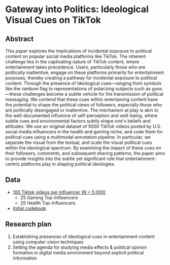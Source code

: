 # Gateway into Politics:  Ideological Visual Cues on TikTok

## Abstract
This paper explores the implications of incidental exposure to political content on popular social media platforms like TikTok. The inherent challenge lies in the captivating nature of TikTok content, where entertainment takes precedence. Users, particularly those who are politically inattentive, engage on these platforms primarily for entertainment purposes, thereby creating a pathway for incidental exposure to political content. Through the presence of ideological cues—ranging from symbols like the rainbow flag to representations of polarizing subjects such as guns—these challenges become a subtle vehicle for the transmission of political messaging. We contend that these cues within entertaining content have the potential to shape the political views of followers, especially those who are politically disengaged or inattentive. The mechanism at play is akin to the well-documented influence of self-perception and well-being, where subtle cues and environmental factors subtly shape one's beliefs and attitudes. We use an original dataset of 5000 TikTok videos posted by U.S. social media influencers in the health and gaming niche, and code them for political cues using a multimodal annotation pipeline. In particular, we separate the visual from the textual, and scale the visual political cues within the ideological spectrum.  By examining the impact of these cues on their followers, comments, and subsequent sharing patterns, the paper aims to provide insights into the subtle yet significant role that entertainment-centric platforms play in shaping political ideologies.

## Data
- [100 Tiktok videos per Influencer (N = 5,000)](https://drive.google.com/drive/folders/1M9qUN81o6pA7EjsOabP0S5RPs983S7y8?usp=sharing)
	- 25 Gaming Top-Influencers
	- 25 Health Top-Influencers
- [Initial codebook](https://docs.google.com/document/d/15IMW8StK9vWWIWhTKKYUYsZL0lsHWeUZ/edit?usp=sharing&ouid=115103257437673017475&rtpof=true&sd=true)

## Research plan
1. Establishing presences of ideological cues in entertainment content using computer vision techniques
2. Setting the agenda for studying media effects & political opinion formation in digital media environment beyond explicit political information
